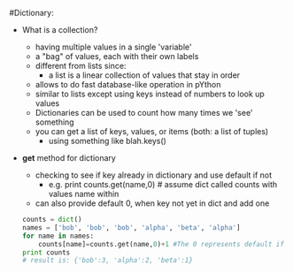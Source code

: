 #Dictionary:
- What is a collection?
	- having multiple values in a single 'variable'
	- a "bag" of values, each with their own labels
	- different from lists since:
		- a list is a linear collection of values that stay in order
	- allows to do fast database-like operation in pYthon
	- similar to lists except using keys instead of numbers to look up values
	- Dictionaries can be used to count how many times we 'see' something
	- you can get a list of keys, values, or items (both: a list of tuples)
		- using something like blah.keys()
- **get** method for dictionary
	- checking to see if key already in dictionary and use default if not
		- e.g. print counts.get(name,0) # assume dict called counts with values name within
	- can also provide default 0, when key not yet in dict and add one

	```python
	counts = dict()
	names = ['bob', 'bob', 'bob', 'alpha', 'beta', 'alpha']
	for name in names:
		counts[name]=counts.get(name,0)+1 #The 0 represents default if not there
	print counts
	# result is: {'bob':3, 'alpha':2, 'beta':1}
	```
